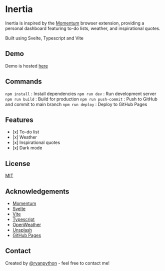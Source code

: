 # Inertia

Inertia is inspired by the [Momentum](https://chrome.google.com/webstore/detail/momentum/laookkfknpbbblfpciffpaejjkokdgca?hl=en) browser extension, providing a personal dashboard featuring to-do lists, weather, and inspirational quotes.

Built using Svelte, Typescript and Vite

## Demo

Demo is hosted [here](https://ryanpython.me/inertia)

## Commands

`npm install` : Install dependencies
`npm run dev` : Run development server
`npm run build` : Build for production
`npm run push-commit` : Push to GitHub and commit to main branch
`npm run deploy` : Deploy to GitHub Pages

## Features

-    [x] To-do list
-    [x] Weather
-    [x] Inspirational quotes
-    [x] Dark mode

## License

[MIT](https://choosealicense.com/licenses/mit/)

## Acknowledgements

-    [Momentum](https://chrome.google.com/webstore/detail/momentum/laookkfknpbbblfpciffpaejjkokdgca?hl=en)
-    [Svelte](https://svelte.dev/)
-    [Vite](https://vitejs.dev/)
-    [Typescript](https://www.typescriptlang.org/)
-    [OpenWeather](https://openweathermap.org/)
-    [Unsplash](https://unsplash.com/)
-    [GitHub Pages](https://pages.github.com/)

## Contact

Created by [@ryanpython](https://www.ryanpython.me/) - feel free to contact me!
